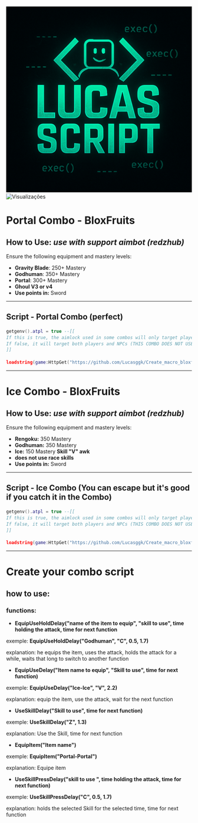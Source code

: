 ![Lucas Script](logo.png)
![Visualizações](https://komarev.com/ghpvc/?username=Lucasggk&label=VISITAS&color=green&style=plastic)
# Portal Combo - BloxFruits

## How to Use: *use with support aimbot (redzhub)*

Ensure the following equipment and mastery levels:

- **Gravity Blade**: 250+ Mastery  
- **Godhuman**: 350+ Mastery  
- **Portal**: 300+ Mastery  
- **Ghoul V3 or v4**
- **Use points in:** Sword
  
---

## Script - Portal Combo (perfect)

```lua
getgenv().atpl = true --[[
If this is true, the aimlock used in some combos will only target players.
If false, it will target both players and NPCs (THIS COMBO DOES NOT USE, LEAVE TRUE).
]]

loadstring(game:HttpGet("https://github.com/Lucasggk/Create_macro_bloxfruits/raw/main/Portal.Loader.lua", true))()
```
---

# Ice Combo - BloxFruits

## How to Use: *use with support aimbot (redzhub)*

Ensure the following equipment and mastery levels:

- **Rengoku:** 350 Mastery
- **Godhuman:** 350 Mastery
- **Ice:** 150 Mastery **Skill "V" awk**
- **does not use race skills**
- **Use points in:** Sword

---

## Script - Ice Combo (You can escape but it's good if you catch it in the Combo)

```lua
getgenv().atpl = true --[[
If this is true, the aimlock used in some combos will only target players.
If false, it will target both players and NPCs (THIS COMBO DOES NOT USE, LEAVE TRUE).
]]

loadstring(game:HttpGet("https://github.com/Lucasggk/Create_macro_bloxfruits/raw/main/Ice.Loader.lua", true))()
```
---

# Create your combo script

## how to use:

### functions:

- **EquipUseHoldDelay("name of the item to equip", "skill to use", time holding the attack, time for next function**

exemple: **EquipUseHoldDelay("Godhuman", "C", 0.5, 1.7)**

explanation: he equips the item, uses the attack, holds the attack for a while, waits that long to switch to another function  

- **EquipUseDelay("Item name to equip", "Skill to use", time for next function)**

exemple: **EquipUseDelay("Ice-Ice", "V", 2.2)**

explanation: equip the item, use the attack, wait for the next function

- **UseSkillDelay("Skill to use", time for next function)**

exemple: **UseSkillDelay("Z", 1.3)**

explanation: Use the Skill, time for next function

- **EquipItem("Item name")**

exemple: **EquipItem("Portal-Portal")**

explanation: Equipe item

- **UseSkillPressDelay("skill to use ", time holding the attack, time for next function)**

exemple: **UseSkillPressDelay("C", 0.5, 1.7)**

explanation: holds the selected Skill for the selected time, time for next function  
